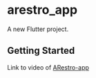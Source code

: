 # arestro_app

A new Flutter project.

## Getting Started

Link to video of [ARestro-app]([https://t.me/+ygNUBdm77bViYTAy](https://t.me/arestro_app/2))

